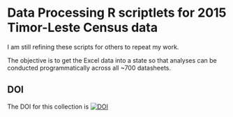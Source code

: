 # Data Processing R scriptlets for 2015 Timor-Leste Census data

I am still refining these scripts for others to repeat my work. 

The objective is to get the Excel data into a state so that analyses can be conducted programmatically across all ~700 datasheets. 


## DOI
The DOI for this collection is 
[![DOI](https://zenodo.org/badge/96260480.svg)](https://zenodo.org/badge/latestdoi/96260480)
